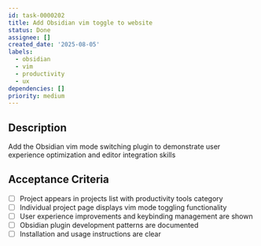 ```yaml
---
id: task-0000202
title: Add Obsidian vim toggle to website
status: Done
assignee: []
created_date: '2025-08-05'
labels:
  - obsidian
  - vim
  - productivity
  - ux
dependencies: []
priority: medium
---
```


## Description

Add the Obsidian vim mode switching plugin to demonstrate user experience optimization and editor integration skills

## Acceptance Criteria

- [ ] Project appears in projects list with productivity tools category
- [ ] Individual project page displays vim mode toggling functionality
- [ ] User experience improvements and keybinding management are shown
- [ ] Obsidian plugin development patterns are documented
- [ ] Installation and usage instructions are clear
